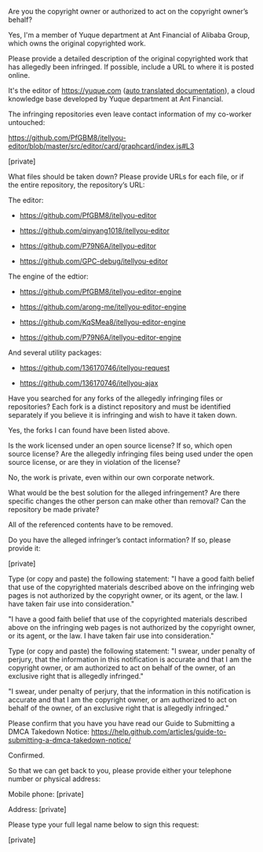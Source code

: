 Are you the copyright owner or authorized to act on the copyright owner’s behalf?



Yes, I'm a member of Yuque department at Ant Financial of Alibaba Group, which owns the original copyrighted work.



Please provide a detailed description of the original copyrighted work that has allegedly been infringed. If possible, include a URL to where it is posted online.



It's the editor of https://yuque.com ([auto translated documentation](https://www.yuque.com/yuque/help/thzr79?translate=en)), a cloud knowledge base developed by Yuque department at Ant Financial.



The infringing repositories even leave contact information of my co-worker untouched:

https://github.com/PfGBM8/itellyou-editor/blob/master/src/editor/card/graphcard/index.js#L3



[private]



What files should be taken down? Please provide URLs for each file, or if the entire repository, the repository’s URL:



The editor:



- https://github.com/PfGBM8/itellyou-editor

- https://github.com/qinyang1018/itellyou-editor

- https://github.com/P79N6A/itellyou-editor

- https://github.com/GPC-debug/itellyou-editor



The engine of the edtior:



- https://github.com/PfGBM8/itellyou-editor-engine

- https://github.com/arong-me/itellyou-editor-engine

- https://github.com/KqSMea8/itellyou-editor-engine

- https://github.com/P79N6A/itellyou-editor-engine



And several utility packages:



- https://github.com/136170746/itellyou-request

- https://github.com/136170746/itellyou-ajax



Have you searched for any forks of the allegedly infringing files or repositories? Each fork is a distinct repository and must be identified separately if you believe it is infringing and wish to have it taken down.



Yes, the forks I can found have been listed above.



Is the work licensed under an open source license? If so, which open source license? Are the allegedly infringing files being used under the open source license, or are they in violation of the license?



No, the work is private, even within our own corporate network.



What would be the best solution for the alleged infringement? Are there specific changes the other person can make other than removal? Can the repository be made private?



All of the referenced contents have to be removed.



Do you have the alleged infringer’s contact information? If so, please provide it:



[private]



Type (or copy and paste) the following statement: "I have a good faith belief that use of the copyrighted materials described above on the infringing web pages is not authorized by the copyright owner, or its agent, or the law. I have taken fair use into consideration."



"I have a good faith belief that use of the copyrighted materials described above on the infringing web pages is not authorized by the copyright owner, or its agent, or the law. I have taken fair use into consideration."



Type (or copy and paste) the following statement: "I swear, under penalty of perjury, that the information in this notification is accurate and that I am the copyright owner, or am authorized to act on behalf of the owner, of an exclusive right that is allegedly infringed."



"I swear, under penalty of perjury, that the information in this notification is accurate and that I am the copyright owner, or am authorized to act on behalf of the owner, of an exclusive right that is allegedly infringed."



Please confirm that you have you have read our Guide to Submitting a DMCA Takedown Notice: https://help.github.com/articles/guide-to-submitting-a-dmca-takedown-notice/



Confirmed.



So that we can get back to you, please provide either your telephone number or physical address:



Mobile phone: [private]

Address: [private]


Please type your full legal name below to sign this request:



[private]
